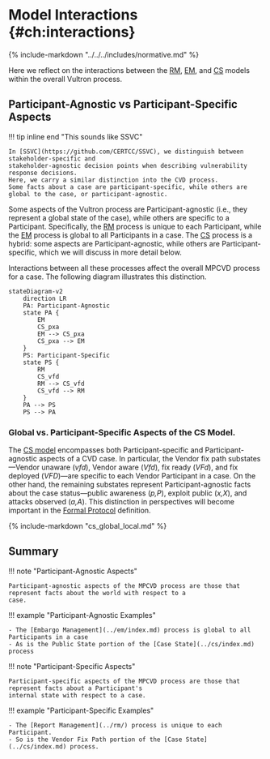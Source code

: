 # Model Interactions {#ch:interactions}

{% include-markdown "../../../includes/normative.md" %}

Here we reflect on the interactions between the [RM](../rm/), [EM](../em/index.md), and [CS](../cs/index.md) models within the
overall Vultron process.

## Participant-Agnostic vs Participant-Specific Aspects

!!! tip inline end "This sounds like SSVC"

    In [SSVC](https://github.com/CERTCC/SSVC), we distinguish between stakeholder-specific and
    stakeholder-agnostic decision points when describing vulnerability response decisions.
    Here, we carry a similar distinction into the CVD process.
    Some facts about a case are participant-specific, while others are global to the case, or participant-agnostic.

Some aspects of the Vultron process are Participant-agnostic (i.e., they represent a global state of the case),
while others are specific to a Participant.
Specifically, the [RM](../rm/) process is unique to each Participant, while the
[EM](../em/index.md) process is global to all Participants in a case.
The [CS](../cs/index.md) process is a hybrid: some aspects are Participant-agnostic, while others are
Participant-specific, which we will discuss in more detail below.


Interactions between all these processes affect the overall MPCVD process for a case. 
The following diagram illustrates this distinction.

```mermaid
stateDiagram-v2
    direction LR
    PA: Participant-Agnostic
    state PA {
        EM
        CS_pxa
        EM --> CS_pxa
        CS_pxa --> EM
    }
    PS: Participant-Specific
    state PS {
        RM
        CS_vfd
        RM --> CS_vfd
        CS_vfd --> RM
    }
    PA --> PS
    PS --> PA   
```

### Global vs. Participant-Specific Aspects of the CS Model.

The [CS model](../cs/index.md) encompasses both Participant-specific and Participant-agnostic aspects of a
CVD case. In particular, the Vendor fix path substates&mdash;Vendor unaware (_vfd_),
Vendor aware (_Vfd_), fix ready (_VFd_), and fix deployed (_VFD_)&mdash;are
specific to each Vendor Participant in a case. On the other hand, the
remaining substates represent Participant-agnostic facts about the case
status&mdash;public awareness (_p,P_), exploit public (_x,X_), and attacks
observed (_a,A_). This distinction in perspectives will become
important in the [Formal Protocol](../../formal_protocol/index.md) definition.

{% include-markdown "cs_global_local.md" %}

## Summary

!!! note "Participant-Agnostic Aspects"

    Participant-agnostic aspects of the MPCVD process are those that represent facts about the world with respect to a 
    case.
    
!!! example "Participant-Agnostic Examples"

    - The [Embargo Management](../em/index.md) process is global to all Participants in a case
    - As is the Public State portion of the [Case State](../cs/index.md) process

!!! note "Participant-Specific Aspects"

    Participant-specific aspects of the MPCVD process are those that represent facts about a Participant's
    internal state with respect to a case.

!!! example "Participant-Specific Examples"

    - The [Report Management](../rm/) process is unique to each Participant.
    - So is the Vendor Fix Path portion of the [Case State](../cs/index.md) process.

